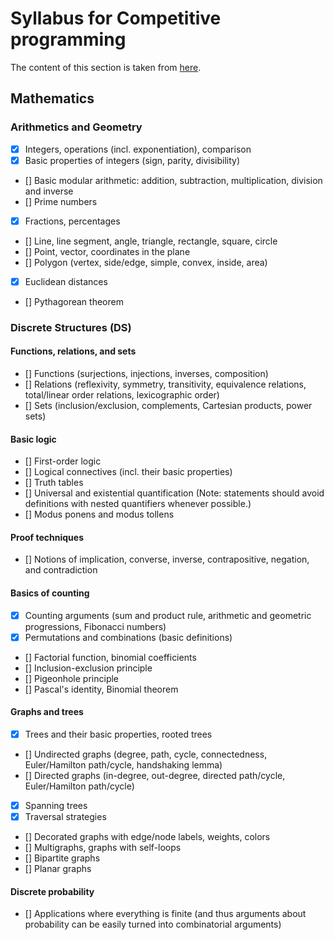 # Syllabus for Competitive programming
The content of this section is taken from [here](https://people.ksp.sk/~misof/ioi-syllabus/).


## Mathematics
### Arithmetics and Geometry
- [x] Integers, operations (incl. exponentiation), comparison
- [x] Basic properties of integers (sign, parity, divisibility)
- [] Basic modular arithmetic: addition, subtraction, multiplication, division and inverse
- [] Prime numbers
- [x] Fractions, percentages
- [] Line, line segment, angle, triangle, rectangle, square, circle
- [] Point, vector, coordinates in the plane
- [] Polygon (vertex, side/edge, simple, convex, inside, area)
- [x] Euclidean distances
- [] Pythagorean theorem


### Discrete Structures (DS)
#### Functions, relations, and sets

- [] Functions (surjections, injections, inverses, composition)
- [] Relations (reflexivity, symmetry, transitivity, equivalence relations, total/linear order relations, lexicographic order)
- [] Sets (inclusion/exclusion, complements, Cartesian products, power sets)


#### Basic logic

- [] First-order logic
- [] Logical connectives (incl. their basic properties)
- [] Truth tables
- [] Universal and existential quantification (Note: statements should avoid definitions with nested quantifiers whenever possible.)
- [] Modus ponens and modus tollens


#### Proof techniques

- [] Notions of implication, converse, inverse, contrapositive, negation, and contradiction


#### Basics of counting

- [x] Counting arguments (sum and product rule, arithmetic and geometric progressions, Fibonacci numbers)
- [x] Permutations and combinations (basic definitions)
- [] Factorial function, binomial coefficients
- [] Inclusion-exclusion principle
- [] Pigeonhole principle
- [] Pascal's identity, Binomial theorem


#### Graphs and trees

- [x] Trees and their basic properties, rooted trees
- [] Undirected graphs (degree, path, cycle, connectedness, Euler/Hamilton path/cycle, handshaking lemma)
- [] Directed graphs (in-degree, out-degree, directed path/cycle, Euler/Hamilton path/cycle)
- [x] Spanning trees
- [x] Traversal strategies
- [] Decorated graphs with edge/node labels, weights, colors
- [] Multigraphs, graphs with self-loops
- [] Bipartite graphs
- [] Planar graphs


#### Discrete probability

- [] Applications where everything is finite (and thus arguments about probability can be easily turned into combinatorial arguments)
